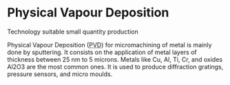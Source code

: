 # Physical Vapour Deposition

Technology suitable small quantity production

Physical Vapour Deposition (<abbr title="Physical Vapour Deposition">PVD</abbr>) for micromachining of metal is mainly done by sputtering. It consists on the application of metal layers of thickness between 25 nm to 5 microns. Metals like Cu, Al, Ti, Cr, and oxides Al2O3 are the most common ones. It is used to produce diffraction gratings, pressure sensors, and micro moulds.